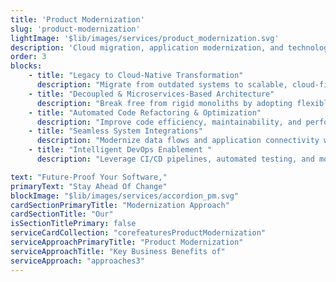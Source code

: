 ```yaml
---
title: 'Product Modernization'
slug: 'product-modernization'
lightImage: '$lib/images/services/product_modernization.svg'
description: 'Cloud migration, application modernization, and technology upgrades. We transform legacy systems into scalable, secure, and modern solutions.'
order: 3
blocks: 
    - title: "Legacy to Cloud-Native Transformation"
      description: "Migrate from outdated systems to scalable, cloud-first architectures that improve agility and performance."
    - title: "Decoupled & Microservices-Based Architecture"
      description: "Break free from rigid monoliths by adopting flexible, modular, and API-driven systems"
    - title: "Automated Code Refactoring & Optimization"
      description: "Improve code efficiency, maintainability, and performance with structured refactoring"
    - title: "Seamless System Integrations"
      description: "Modernize data flows and application connectivity with API-first and event-driven designs"
    - title: "Intelligent DevOps Enablement "
      description: "Leverage CI/CD pipelines, automated testing, and monitoring for faster, error-free releases"

text: "Future-Proof Your Software,"
primaryText: "Stay Ahead Of Change"
blockImage: "$lib/images/services/accordion_pm.svg"
cardSectionPrimaryTitle: "Modernization Approach"
cardSectionTitle: "Our"
isSectionTitlePrimary: false
serviceCardCollection: "corefeaturesProductModernization"
serviceApproachPrimaryTitle: "Product Modernization"
serviceApproachTitle: "Key Business Benefits of"
serviceApproach: "approaches3"
---
```



